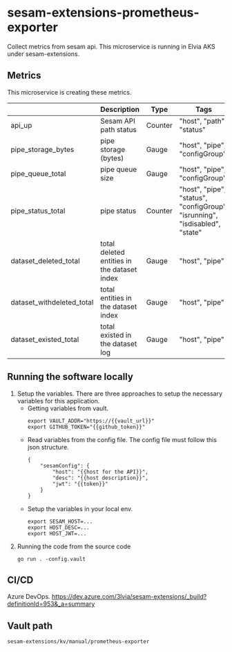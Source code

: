 # sesam-extensions-prometheus-exporter
Collect metrics from sesam api. This microservice is running in Elvia AKS under sesam-extensions. 

## Metrics
This microservice is creating these metrics.

|    | Description|Type| Tags|
|:---|------------|----|-----|
|api_up|Sesam API path status|Counter|"host", "path", "status"|
|pipe_storage_bytes|pipe storage (bytes)|Gauge|"host", "pipe", "configGroup"|
|pipe_queue_total|pipe queue size|Gauge|"host", "pipe", "configGroup"|
|pipe_status_total|pipe status|Counter|"host", "pipe", "status", "configGroup", "isrunning", "isdisabled", "state"|
|dataset_deleted_total|total deleted entities in the dataset index|Gauge|"host", "pipe"|
|dataset_withdeleted_total|total entities in the dataset index|Gauge|"host", "pipe"|
|dataset_existed_total|total existed in the dataset log|Gauge|"host", "pipe"|

## Running the software locally

1. Setup the variables. There are three approaches to setup the necessary variables for this application.
    * Getting variables from vault.
        ```
        export VAULT_ADDR="https://{{vault_url}}"
        export GITHUB_TOKEN="{{github_token}}"
        ```
    * Read variables from the config file. The config file must follow this json structure.
        ```
        {
            "sesamConfig": {
                "host": "{{host for the API}}",
                "desc": "{{host description}}",
                "jwt": "{{token}}"
            }
        }
        ```
    * Setup the variables in your local env.
        ```
        export SESAM_HOST=...
        export HOST_DESC=...
        export HOST_JWT=...
        ```
2.  Running the code from the source code
    ```
    go run . -config.vault
    ```
## CI/CD
Azure DevOps. https://dev.azure.com/3lvia/sesam-extensions/_build?definitionId=953&_a=summary

## Vault path
```sesam-extensions/kv/manual/prometheus-exporter```
